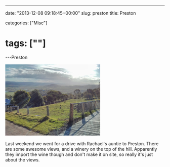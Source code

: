 ---

date: "2013-12-08 09:18:45+00:00"
slug: preston
title: Preston


categories: ["Misc"]
# tags: [""]
---Preston

![Preston](img_20131130_170939.jpg)

Last weekend we went for a drive with Rachael's auntie to Preston. There are some awesome views, and a winery on the top of the hill. Apparently they import the wine though and don't make it on site, so really it's just about the views.

